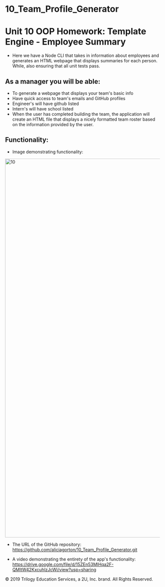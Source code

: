 # 10_Team_Profile_Generator
# Unit 10 OOP Homework: Template Engine - Employee Summary

* Here we have a Node CLI that takes in information about employees and generates an HTML webpage that displays summaries for each person. While, also ensuring that all unit tests pass.

## As a manager you will be able: 
* To generate a webpage that displays your team's basic info
* Have quick access to team's emails and GitHub profiles
* Engineer's will have github listed 
* Intern's will have school listed 
* When the user has completed building the team, the application will create an HTML file that displays a nicely formatted team roster based on the information provided by the user.

## Functionality: 

* Image demonstrating functionality:
<img width="1235" alt="10" src="https://user-images.githubusercontent.com/66084311/93005019-d2491a00-f501-11ea-8d5c-eeac795e530b.png">

* The URL of the GitHub repository: https://github.com/aliciagorton/10_Team_Profile_Generator.git

* A video demonstrating the entirety of the app's functionality: https://drive.google.com/file/d/15ZEn53MlHqa2F-QMltW42KxcuhlzJcWi/view?usp=sharing


© 2019 Trilogy Education Services, a 2U, Inc. brand. All Rights Reserved.